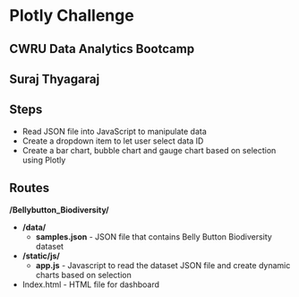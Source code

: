 # Plotly Challenge
## CWRU Data Analytics Bootcamp
## Suraj Thyagaraj

## Steps
* Read JSON file into JavaScript to manipulate data
* Create a dropdown item to let user select data ID
* Create a bar chart, bubble chart and gauge chart based on selection using Plotly 

## Routes
<b>/Bellybutton_Biodiversity/</b>
  * <b>/data/</b>
    * <b>samples.json</b> - JSON file that contains Belly Button Biodiversity dataset
  * <b>/static/js/</b>
    * <b>app.js</b> - Javascript to read the dataset JSON file and create dynamic charts based on selection
  * Index.html - HTML file for dashboard
